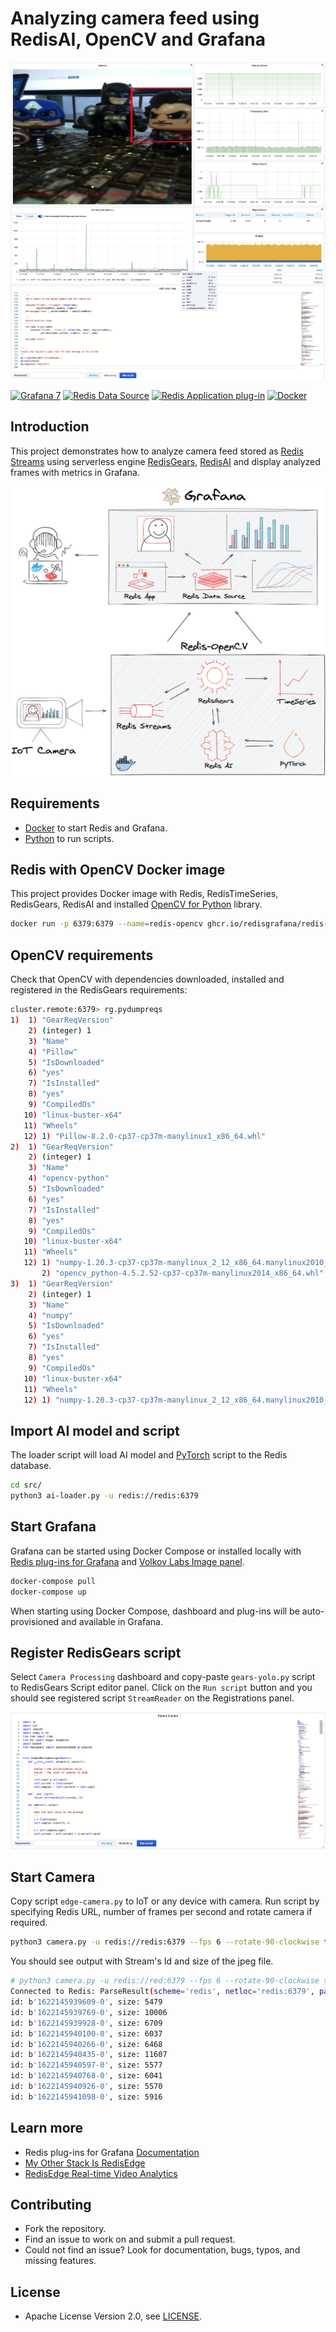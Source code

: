 # Analyzing camera feed using RedisAI, OpenCV and Grafana

![Camera AI](https://raw.githubusercontent.com/RedisGrafana/redis-camera-ai/main/images/camera-ai.png)

[![Grafana 7](https://img.shields.io/badge/Grafana-7-orange)](https://www.grafana.com)
[![Redis Data Source](https://img.shields.io/badge/dynamic/json?color=blue&label=Redis%20Data%20Source&query=%24.version&url=https%3A%2F%2Fgrafana.com%2Fapi%2Fplugins%2Fredis-datasource)](https://grafana.com/grafana/plugins/redis-datasource)
[![Redis Application plug-in](https://img.shields.io/badge/dynamic/json?color=blue&label=Redis%20Application%20plug-in&query=%24.version&url=https%3A%2F%2Fgrafana.com%2Fapi%2Fplugins%2Fredis-app)](https://grafana.com/grafana/plugins/redis-app)
[![Docker](https://github.com/RedisGrafana/redis-camera-ai/actions/workflows/docker.yml/badge.svg)](https://github.com/RedisGrafana/redis-camera-ai/actions/workflows/docker.yml)

## Introduction

This project demonstrates how to analyze camera feed stored as [Redis Streams](https://redis.io/topics/streams-intro) using serverless engine [RedisGears](https://oss.redislabs.com/redisgears/), [RedisAI](https://redisai.io/) and display analyzed frames with metrics in Grafana.

![Redis-Camera-AI](https://raw.githubusercontent.com/RedisGrafana/redis-camera-ai/main/images/redis-camera-ai.png)

## Requirements

- [Docker](https://docker.com) to start Redis and Grafana.
- [Python](https://www.python.org/) to run scripts.

## Redis with OpenCV Docker image

This project provides Docker image with Redis, RedisTimeSeries, RedisGears, RedisAI and installed [OpenCV for Python](https://docs.opencv.org/master/d6/d00/tutorial_py_root.html) library.

```bash
docker run -p 6379:6379 --name=redis-opencv ghcr.io/redisgrafana/redis-opencv:latest
```

## OpenCV requirements

Check that OpenCV with dependencies downloaded, installed and registered in the RedisGears requirements:

```bash
cluster.remote:6379> rg.pydumpreqs
1)  1) "GearReqVersion"
    2) (integer) 1
    3) "Name"
    4) "Pillow"
    5) "IsDownloaded"
    6) "yes"
    7) "IsInstalled"
    8) "yes"
    9) "CompiledOs"
   10) "linux-buster-x64"
   11) "Wheels"
   12) 1) "Pillow-8.2.0-cp37-cp37m-manylinux1_x86_64.whl"
2)  1) "GearReqVersion"
    2) (integer) 1
    3) "Name"
    4) "opencv-python"
    5) "IsDownloaded"
    6) "yes"
    7) "IsInstalled"
    8) "yes"
    9) "CompiledOs"
   10) "linux-buster-x64"
   11) "Wheels"
   12) 1) "numpy-1.20.3-cp37-cp37m-manylinux_2_12_x86_64.manylinux2010_x86_64.whl"
       2) "opencv_python-4.5.2.52-cp37-cp37m-manylinux2014_x86_64.whl"
3)  1) "GearReqVersion"
    2) (integer) 1
    3) "Name"
    4) "numpy"
    5) "IsDownloaded"
    6) "yes"
    7) "IsInstalled"
    8) "yes"
    9) "CompiledOs"
   10) "linux-buster-x64"
   11) "Wheels"
   12) 1) "numpy-1.20.3-cp37-cp37m-manylinux_2_12_x86_64.manylinux2010_x86_64.whl"
```

## Import AI model and script

The loader script will load AI model and [PyTorch](https://pytorch.org/) script to the Redis database.

```bash
cd src/
python3 ai-loader.py -u redis://redis:6379
```

## Start Grafana

Grafana can be started using Docker Compose or installed locally with [Redis plug-ins for Grafana](https://redisgrafana.github.io) and [Volkov Labs Image panel](https://github.com/VolkovLabs/grafana-image-panel).

```bash
docker-compose pull
docker-compose up
```

When starting using Docker Compose, dashboard and plug-ins will be auto-provisioned and available in Grafana.

## Register RedisGears script

Select `Camera Processing` dashboard and copy-paste `gears-yolo.py` script to RedisGears Script editor panel. Click on the `Run script` button and you should see registered script `StreamReader` on the Registrations panel.

![RedisGears Script Editor](https://raw.githubusercontent.com/RedisGrafana/redis-camera-ai/main/images/gears-script-editor.png)

## Start Camera

Copy script `edge-camera.py` to IoT or any device with camera. Run script by specifying Redis URL, number of frames per second and rotate camera if required.

```bash
python3 camera.py -u redis://redis:6379 --fps 6 --rotate-90-clockwise true
```

You should see output with Stream's Id and size of the jpeg file.

```bash
# python3 camera.py -u redis://red:6379 --fps 6 --rotate-90-clockwise true
Connected to Redis: ParseResult(scheme='redis', netloc='redis:6379', path='', params='', query='', fragment='')
id: b'1622145939609-0', size: 5479
id: b'1622145939769-0', size: 10006
id: b'1622145939928-0', size: 6709
id: b'1622145940100-0', size: 6037
id: b'1622145940266-0', size: 6468
id: b'1622145940435-0', size: 11607
id: b'1622145940597-0', size: 5577
id: b'1622145940768-0', size: 6041
id: b'1622145940926-0', size: 5570
id: b'1622145941098-0', size: 5916
```

## Learn more

- Redis plug-ins for Grafana [Documentation](https://redisgrafana.github.io/)
- [My Other Stack Is RedisEdge](https://redislabs.com/blog/my-other-stack-is-redisedge/)
- [RedisEdge Real-time Video Analytics](https://github.com/RedisGears/EdgeRealtimeVideoAnalytics)

## Contributing

- Fork the repository.
- Find an issue to work on and submit a pull request.
- Could not find an issue? Look for documentation, bugs, typos, and missing features.

## License

- Apache License Version 2.0, see [LICENSE](https://github.com/RedisGrafana/redis-camera-ai/blob/main/LICENSE).
